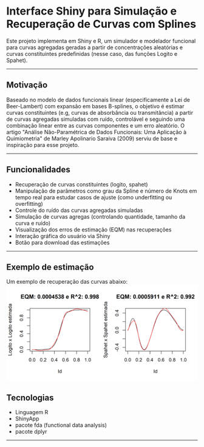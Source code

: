 # Interface Shiny para Simulação e Recuperação de Curvas com Splines

Este projeto implementa em Shiny e R, um simulador e modelador funcional para curvas agregadas geradas a partir de concentrações aleatórias e curvas constituintes predefinidas (nesse caso, das funções Logito e Spahet).

---
## Motivação

Baseado no modelo de dados funcionais linear (especificamente a Lei de Beer-Lambert) com expansão em bases B-splines, o objetivo é estimar curvas constituintes (e.g, curvas de absorbância ou transmitância) a partir de curvas agregadas simuladas com ruído, controlável e seguindo uma combinação linear entre as curvas componentes e um erro aleatório.
O artigo "Análise Não-Paramétrica de Dados Funcionais: Uma Aplicação à Quimiometria" de Marley Apolinario Saraiva (2009) serviu de base e inspiração para esse projeto.

---
##  Funcionalidades

- Recuperação de curvas constituintes (logito, spahet)
- Manipulação de parâmetros como grau da Spline e número de Knots em tempo real para estudar casos de ajuste (como underfitting ou overfitting)
- Controle do ruído das curvas agregadas simuladas
- Simulação de curvas agregas (controlando quantidade, tamanho da curva e ruído)
- Visualização dos erros de estimação (EQM) nas recuperações
- Interação gráfica do usuário via Shiny
- Botão para download das estimações
---
## Exemplo de estimação
Um exemplo de recuperação das curvas abaixo:
![Exemplo](exemplo.png)

## Tecnologias
- Linguagem R
- ShinyApp
- pacote fda (functional data analysis)
- pacote dplyr
---
